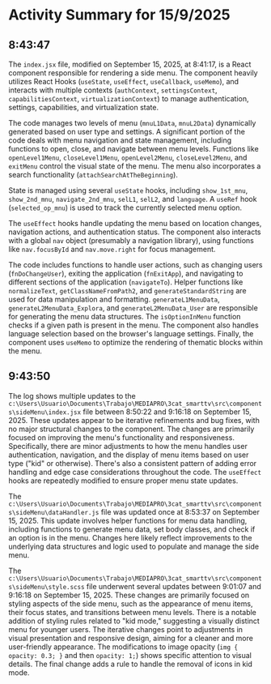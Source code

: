 # Activity Summary for 15/9/2025

## 8:43:47
The `index.jsx` file, modified on September 15, 2025, at 8:41:17, is a React component responsible for rendering a side menu.  The component heavily utilizes React Hooks (`useState`, `useEffect`, `useCallback`, `useMemo`), and interacts with multiple contexts (`authContext`, `settingsContext`, `capabilitiesContext`, `virtualizationContext`) to manage authentication, settings, capabilities, and virtualization state.

The code manages two levels of menu (`mnuL1Data`, `mnuL2Data`) dynamically generated based on user type and settings.  A significant portion of the code deals with menu navigation and state management, including functions to open, close, and navigate between menu levels. Functions like `openLevel1Menu`, `closeLevel1Menu`, `openLevel2Menu`, `closeLevel2Menu`, and `exitMenu` control the visual state of the menu.  The menu also incorporates a search functionality (`attachSearchAtTheBeginning`).

State is managed using several `useState` hooks, including `show_1st_mnu`, `show_2nd_mnu`, `navigate_2nd_mnu`, `selL1`, `selL2`, and `language`.  A `useRef` hook (`selected_op_mnu`) is used to track the currently selected menu option.

The `useEffect` hooks handle updating the menu based on location changes, navigation actions, and authentication status.  The component also interacts with a global `nav` object (presumably a navigation library), using functions like `nav.focusById` and `nav.move.right` for focus management.

The code includes functions to handle user actions, such as changing users (`fnDoChangeUser`), exiting the application (`fnExitApp`), and navigating to different sections of the application (`navigateTo`).  Helper functions like `normalizeText`, `getClassNameFromPath2`, and `generateStandardString` are used for data manipulation and formatting.  `generateL1MenuData`, `generateL2MenuData_Explora`, and `generateL2MenuData_User` are responsible for generating the menu data structures.  The `isOptionInMenu` function checks if a given path is present in the menu.  The component also handles language selection based on the browser's language settings.  Finally, the component uses `useMemo` to optimize the rendering of thematic blocks within the menu.


## 9:43:50
The log shows multiple updates to the `c:\Users\Usuario\Documents\Trabajo\MEDIAPRO\3cat_smarttv\src\components\sideMenu\index.jsx` file between 8:50:22 and 9:16:18 on September 15, 2025.  These updates appear to be iterative refinements and bug fixes, with no major structural changes to the component.  The changes are primarily focused on improving the menu's functionality and responsiveness.  Specifically, there are minor adjustments to how the menu handles user authentication, navigation, and the display of menu items based on user type ("kid" or otherwise).  There's also a consistent pattern of adding error handling and edge case considerations throughout the code.  The `useEffect` hooks are repeatedly modified to ensure proper menu state updates.  

The `c:\Users\Usuario\Documents\Trabajo\MEDIAPRO\3cat_smarttv\src\components\sideMenu\dataHandler.js` file was updated once at 8:53:37 on September 15, 2025. This update involves helper functions for menu data handling, including functions to generate menu data, set body classes, and check if an option is in the menu.  Changes here likely reflect improvements to the underlying data structures and logic used to populate and manage the side menu.

The `c:\Users\Usuario\Documents\Trabajo\MEDIAPRO\3cat_smarttv\src\components\sideMenu\style.scss` file underwent several updates between 9:01:07 and 9:16:18 on September 15, 2025. These changes are primarily focused on styling aspects of the side menu, such as the appearance of menu items, their focus states, and transitions between menu levels.  There is a notable addition of styling rules related to "kid mode," suggesting a visually distinct menu for younger users.  The iterative changes point to adjustments in visual presentation and responsive design, aiming for a cleaner and more user-friendly appearance.  The modifications to image opacity (`img { opacity: 0.3; }` and then `opacity: 1;`) shows specific attention to visual details.  The final change adds a rule to handle the removal of icons in kid mode.
